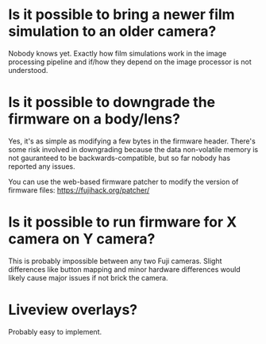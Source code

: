 # Is it possible to bring a newer film simulation to an older camera?

Nobody knows yet. Exactly how film simulations work in the image processing pipeline and if/how they depend
on the image processor is not understood.

# Is it possible to downgrade the firmware on a body/lens?

Yes, it's as simple as modifying a few bytes in the firmware header.
There's some risk involved in downgrading because the data non-volatile memory is not
gauranteed to be backwards-compatible, but so far nobody has reported any issues.

You can use the web-based firmware patcher to modify the version of firmware files: https://fujihack.org/patcher/

# Is it possible to run firmware for X camera on Y camera?

This is probably impossible between any two Fuji cameras. Slight differences like button mapping and minor hardware
differences would likely cause major issues if not brick the camera.

# Liveview overlays?

Probably easy to implement.
